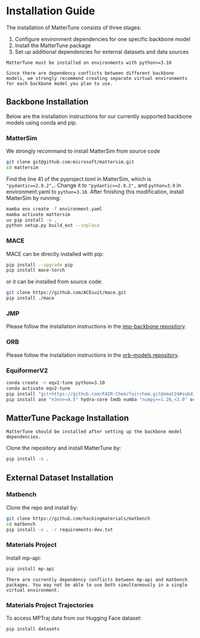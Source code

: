# Installation Guide

The installation of MatterTune consists of three stages:

1. Configure environment dependencies for one specific backbone model
2. Install the MatterTune package
3. Set up additional dependencies for external datasets and data sources

```{warning}
MatterTune must be installed on environments with python>=3.10
```

```{warning}
Since there are dependency conflicts between different backbone models, we strongly recommend creating separate virtual environments for each backbone model you plan to use.
```

## Backbone Installation

Below are the installation instructions for our currently supported backbone models using conda and pip.

<!-- ### M3GNet

```bash
conda create -n matgl-tune python=3.10 -y
pip install matgl
pip install torch==2.2.1+cu121 -f https://download.pytorch.org/whl/torch_stable.html
pip uninstall dgl
pip install dgl -f https://data.dgl.ai/wheels/torch-2.2/cu121/repo.html
pip install dglgo -f https://data.dgl.ai/wheels-test/repo.html
```

```{note}
Manual installation of `torch` and `dgl` packages after `matgl` installation is required to enable GPU acceleration for training.
``` -->

### MatterSim

We strongly recommand to install MatterSim from source code

```bash
git clone git@github.com:microsoft/mattersim.git
cd mattersim
```

Find the line 41 of the pyproject.toml in MatterSim, which is ```"pydantic==2.9.2",```. Change it to ```"pydantic>=2.9.2",``` and ```python=3.9``` in environment.yaml to ```python=3.10```. After finishing this modification, install MatterSim by running:

```bash
mamba env create -f environment.yaml
mamba activate mattersim
uv pip install -e .
python setup.py build_ext --inplace
```

### MACE

MACE can be directly installed with pip:

```bash
pip install --upgrade pip
pip install mace-torch
```

or it can be installed from source code:

```bash
git clone https://github.com/ACEsuit/mace.git
pip install ./mace
```


### JMP

Please follow the installation instructions in the [jmp-backbone repository](https://github.com/nimashoghi/jmp-backbone/blob/lingyu-grad/README.md).

### ORB

Please follow the installation instructions in the [orb-models repository](https://github.com/orbital-materials/orb-models).

### EquiformerV2

```bash
conda create -n eqv2-tune python=3.10
conda activate eqv2-tune
pip install "git+https://github.com/FAIR-Chem/fairchem.git@omat24#subdirectory=packages/fairchem-core" --no-deps
pip install ase "e3nn>=0.5" hydra-core lmdb numba "numpy>=1.26,<2.0" orjson "pymatgen>=2023.10.3" submitit tensorboard "torch==2.5.0" wandb torch_geometric h5py netcdf4 opt-einsum spglib
```

## MatterTune Package Installation

```{important}
MatterTune should be installed after setting up the backbone model dependencies.
```

Clone the repository and install MatterTune by:

```bash
pip install -e .
```

## External Dataset Installation

### Matbench

Clone the repo and install by:
```bash
git clone https://github.com/hackingmaterials/matbench
cd matbench
pip install -e . -r requirements-dev.txt
```

### Materials Project

Install mp-api:
```bash
pip install mp-api
```

```{note}
There are currently dependency conflicts between mp-api and matbench packages. You may not be able to use both simultaneously in a single virtual environment.
```

### Materials Project Trajectories

To access MPTraj data from our Hugging Face dataset:
```bash
pip install datasets
```
